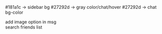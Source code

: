 #181a1c -> sidebar bg
#27292d -> gray color/chat/hover
#27292d -> chat bg-color


add image option in msg  
search friends list 
